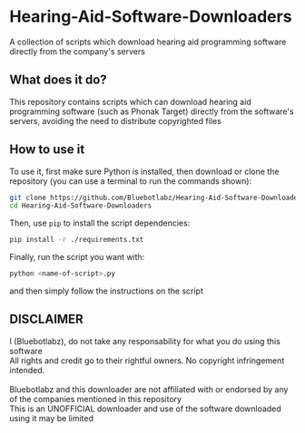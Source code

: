 # Hearing-Aid-Software-Downloaders
A collection of scripts which download hearing aid programming software directly from the company's servers

## What does it do?
This repository contains scripts which can download hearing aid programming software (such as Phonak Target) directly from the software's servers, avoiding the need to distribute copyrighted files

## How to use it
To use it, first make sure Python is installed, then download or clone the repository (you can use a terminal to run the commands shown):
~~~bash
git clone https://github.com/Bluebotlabz/Hearing-Aid-Software-Downloaders.git
cd Hearing-Aid-Software-Downloaders
~~~
Then, use `pip` to install the script dependencies:
~~~bash
pip install -r ./requirements.txt
~~~
Finally, run the script you want with:
~~~bash
python <name-of-script>.py
~~~
and then simply follow the instructions on the script

## DISCLAIMER
I (Bluebotlabz), do not take any responsability for what you do using this software<br/>
All rights and credit go to their rightful owners. No copyright infringement intended.<br/>
<br/>
Bluebotlabz and this downloader are not affiliated with or endorsed by any of the companies mentioned in this repository<br/>
This is an UNOFFICIAL downloader and use of the software downloaded using it may be limited<br/>
